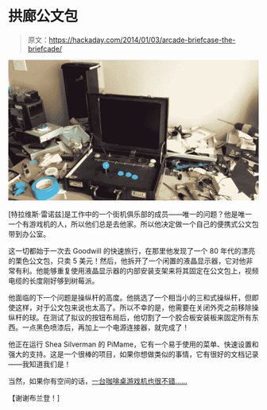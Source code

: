 # 拱廊公文包

> 原文：<https://hackaday.com/2014/01/03/arcade-briefcase-the-briefcade/>

![20131109_134118](img/7d6aefe7c53779102052b58c665b340b.png)

[特拉维斯·雷诺兹]是工作中的一个街机俱乐部的成员——唯一的问题？他是唯一一个有游戏机的人，所以他们总是去他家。所以他决定做一个自己的便携式公文包带到办公室。

这一切都始于一次去 Goodwill 的快速旅行，在那里他发现了一个 80 年代的漂亮的栗色公文包，只卖 5 美元！然后，他拆开了一个闲置的液晶显示器，它对他非常有利。他能够重复使用液晶显示器的内部安装支架来将其固定在公文包上，视频电缆的长度刚好够到树莓派。

他面临的下一个问题是操纵杆的高度。他挑选了一个相当小的三和式操纵杆，但即使这样，对于公文包来说也太高了。所以不幸的是，他需要在关闭外壳之前移除操纵杆的球。在测试了拟议的按钮布局后，他切割了一个胶合板安装板来固定所有东西。一点黑色喷漆后，再加上一个电源连接器，就完成了！

他正在运行 Shea Silverman 的 PiMame，它有一个易于使用的菜单、快速设置和强大的支持。这是一个很棒的项目，如果你想做类似的事情，它有很好的文档记录——我知道我们是！

当然，如果你有空间的话，[一台咖啡桌游戏机也很不错……](http://hackaday.com/2013/01/16/coffee-table-arcade-hides-its-controls/)

【谢谢布兰登！]